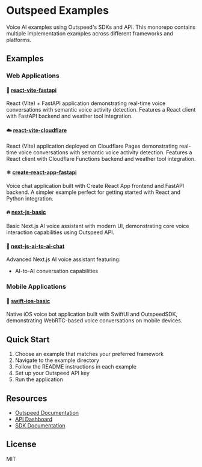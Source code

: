 # Outspeed Examples

Voice AI examples using Outspeed's SDKs and API. This monorepo contains multiple implementation examples across different frameworks and platforms.

## Examples

### Web Applications

#### 🚀 [react-vite-fastapi](./react-vite-fastapi/)

React (Vite) + FastAPI application demonstrating real-time voice conversations with semantic voice activity detection. Features a React client with FastAPI backend and weather tool integration.

#### ☁️ [react-vite-cloudflare](./react-vite-cloudflare/)

React (Vite) application deployed on Cloudflare Pages demonstrating real-time voice conversations with semantic voice activity detection. Features a React client with Cloudflare Functions backend and weather tool integration.

#### ⚛️ [create-react-app-fastapi](./create-react-app-fastapi/)

Voice chat application built with Create React App frontend and FastAPI backend. A simpler example perfect for getting started with React and Python integration.

#### 🔥 [next-js-basic](./next-js-basic/)

Basic Next.js AI voice assistant with modern UI, demonstrating core voice interaction capabilities using Outspeed API.

#### 🤖 [next-js-ai-to-ai-chat](./next-js-ai-to-ai-chat/)

Advanced Next.js AI voice assistant featuring:

- AI-to-AI conversation capabilities

### Mobile Applications

#### 📱 [swift-ios-basic](./swift-ios-basic/)

Native iOS voice bot application built with SwiftUI and OutspeedSDK, demonstrating WebRTC-based voice conversations on mobile devices.

## Quick Start

1. Choose an example that matches your preferred framework
2. Navigate to the example directory
3. Follow the README instructions in each example
4. Set up your Outspeed API key
5. Run the application

## Resources

- [Outspeed Documentation](https://docs.outspeed.com)
- [API Dashboard](https://dashboard.outspeed.com)
- [SDK Documentation](https://docs.outspeed.com/)

## License

MIT
